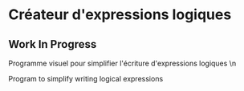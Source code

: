 # Créateur d'expressions logiques
## Work In Progress


Programme visuel pour simplifier l'écriture d'expressions logiques \n

Program to simplify writing logical expressions


